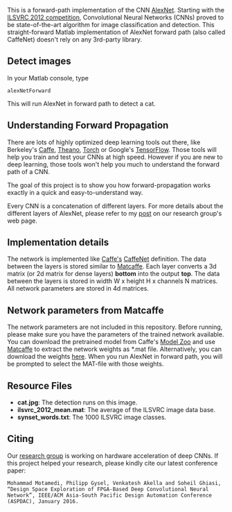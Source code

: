 This is a forward-path implementation of the CNN [AlexNet](http://www.cs.toronto.edu/~fritz/absps/imagenet.pdf).
Starting with the [ILSVRC 2012 competition](http://www.image-net.org/challenges/LSVRC/2012/), Convolutional Neural Networks (CNNs) proved to be state-of-the-art algorithm for image classification and detection.
This straight-forward Matlab implementation of AlexNet forward path (also called CaffeNet) doesn't rely on any 3rd-party library.

## Detect images
In your Matlab console, type
```
alexNetForward
```
This will run AlexNet in forward path to detect a cat.

## Understanding Forward Propagation
There are lots of highly optimized deep learning tools out there, like Berkeley's [Caffe](caffe.berkeleyvision.org), [Theano](http://deeplearning.net/software/theano), [Torch](torch.ch) or
Google's [TensorFlow](https://www.tensorflow.org/versions/0.6.0/get_started/index.html). Those tools will help you train and test your CNNs at high speed.
However if you are new to deep learning, those tools won't help you much to understand the forward path of a CNN.

The goal of this project is to show you how forward-propagation works exactly in a quick and easy-to-understand way.

Every CNN is a concatenation of different layers. For more details about the different layers of AlexNet, please refer to my
[post](http://lepsucd.com/?p=522) on our research group's web page.


## Implementation details
The network is implemented like [Caffe's](http://caffe.berkeleyvision.org/)
[CaffeNet](https://github.com/BVLC/caffe/blob/master/models/bvlc_reference_caffenet/deploy.prototxt) definition.
The data between the layers is stored similar to [Matcaffe](http://caffe.berkeleyvision.org/tutorial/interfaces.html).
Each layer converts a 3d matrix (or 2d matrix for dense layers) **bottom** into the output **top**. The data between the layers is stored in
width W x height H x channels N matrices. All network parameters are stored in 4d matrices.

## Network parameters from Matcaffe
The network parameters are not included in this repository. Before running, please make sure you
have the parameters of the trained network available. You can 
download the pretrained model from Caffe's [Model Zoo](https://github.com/BVLC/caffe/tree/master/models/bvlc_reference_caffenet) and use [Matcaffe](http://caffe.berkeleyvision.org/tutorial/interfaces.html)
to extract the network weights 
as *.mat file. Alternatively, you can download the weights [here](https://drive.google.com/file/d/0B-VdpVMYRh-pQWV1RWt5NHNQNnc/view).
When you run AlexNet in forward path, you will be prompted to select the MAT-file with those weights.

## Resource Files
* **cat.jpg**: The detection runs on this image.
* **ilsvrc_2012_mean.mat**: The average of the ILSVRC image data base.
* **synset_words.txt**: The 1000 ILSVRC image classes.

## Citing
Our [research group](http://lepsucd.com) is working on hardware acceleration of deep CNNs. If this project
helped your research, please kindly cite our latest conference paper:
```
Mohammad Motamedi, Philipp Gysel, Venkatesh Akella and Soheil Ghiasi, “Design Space Exploration of FPGA-Based Deep Convolutional Neural Network”, IEEE/ACM Asia-South Pacific Design Automation Conference (ASPDAC), January 2016.
```

